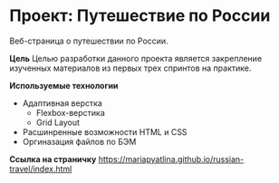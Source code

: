 # Проект: Путешествие по России

Веб-страница о путешествии по России.

**Цель**
Целью разработки данного проекта является закрепление изученных материалов из первых трех спринтов на практике.

**Используемые технологии**
* Адаптивная верстка
  * Flexbox-верстика
  * Grid Layout
* Расшинренные возможности HTML и CSS
* Оргиназация файлов по БЭМ



**Ссылка на страничку**
https://mariapyatlina.github.io/russian-travel/index.html
